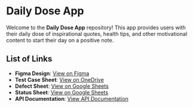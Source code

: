 # Daily Dose App

Welcome to the **Daily Dose App** repository! This app provides users with their daily dose of inspirational quotes, health tips, and other motivational content to start their day on a positive note.

## List of Links

- **Figma Design**: [View on Figma](https://www.figma.com/design/CoSvGwviBa7rTsNv6IlKO7/homepage?node-id=0%3A1&t=VBc2oHTJfXtkKfvu-1)
- **Test Case Sheet**: [View on OneDrive](https://onedrive.live.com/edit?id=DC415936FB7A1B05!scf65ade4b693480a910b56dad702e7f5&resid=DC415936FB7A1B05!scf65ade4b693480a910b56dad702e7f5&cid=dc415936fb7a1b05&ithint=file%2Cxlsx&redeem=aHR0cHM6Ly8xZHJ2Lm1zL3gvYy9kYzQxNTkzNmZiN2ExYjA1L0VlU3RaYy1UdGdwSWtRdFcydGNDNV9VQmx1ZUtSYmNxQzh2YlJiM1ZhaHdwanc_ZT1uNW5iUUQ&migratedtospo=true&wdo=2)
- **Defect Sheet**: [View on Google Sheets](https://docs.google.com/spreadsheets/d/1V0xGBUllnQPWy0sOCA8rVPRWxWkYSzQInf1OMiAjmL0/edit?usp=sharing)
- **Status Sheet**: [View on Google Sheets](https://docs.google.com/spreadsheets/d/1-c9WwRA3Q7Q3l5Ze_UYS5jvn_g5pmWvxK3pVwrp5-Hw/edit#gid=0)
- **API Documentation**: [View API Documentation](#)
